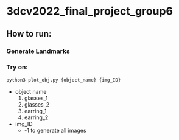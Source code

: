 # 3dcv2022_final_project_group6
## How to run:
### Generate Landmarks

### Try on:
```python
python3 plot_obj.py {object_name} {img_ID}
```
- object name
  1. glasses_1
  2. glasses_2
  3. earring_1
  4. earring_2
- img_ID 
  - -1 to generate all images
